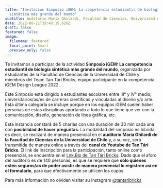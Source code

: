 ```yaml
---
title: "Invitación Simposio iGEM: La competencia estudiantil de biología
  sintética más grande del mundo"
subtitle: Auditorio María Ghilardi, Facultad de Ciencias, Universidad de Chile
date: 2022-08-21T19:48:19.626Z
draft: false
featured: false
image:
  filename: featured
  focal_point: Smart
  preview_only: false
---
```

Te invitamos a participar de la actividad **Simposio iGEM: La competencia estudiantil de biología sintética más grande del mundo**, organizada por estudiantes de la Facultad de Ciencias de la Universidad de Chile y miembros del Team Tan Tári Bricks, equipo participante en la competencia iGEM Design League 2022. 

Este Simposio está dirigido a estudiantes escolares entre III° y IV° medio, universitarios/as/es de carreras científicas y vinculadas al diseño y/o arte. Esta última categoría se incluye porque en los equipos iGEM suelen haber personas de estas disciplinas aportando a todo lo que tiene que ver con la comunicación, diseño, generación de línea gráfica, etc. 

Esta instancia constará de 5 charlas con una duración de 30 min cada una con **posibilidad de hacer preguntas**. La modalidad del simposio es híbrida, es decir, se realizará de manera presencial en el **auditorio María Ghilardi de la Facultad de Ciencias de la Universidad de Chile** y, a su vez, será transmitida de manera online a través del **canal de Youtube de Tan Tári Bricks**. El link de inscripción para la participación, tanto online como presencial, se encuentra en el [Lnk.Bio de Tan Tári Bricks](https://lnk.bio/tantaribricks). Dado que el aforo del auditorio es de 140 personas, es que se requiere que **sólo quienes estén seguros/as de poder asistir de manera presencial lo registren así en el formulario**, para que efectivamente se utilicen los cupos.

Para más información no olviden visitar su Instagram [@tantaribricks](https://www.instagram.com/tantaribricks/)